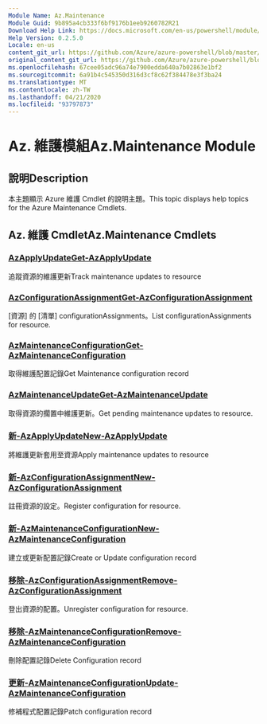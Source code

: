 ```yaml
---
Module Name: Az.Maintenance
Module Guid: 9b895a4cb333f6bf9176b1eeb9260782R21
Download Help Link: https://docs.microsoft.com/en-us/powershell/module/az.maintenance
Help Version: 0.2.5.0
Locale: en-us
content_git_url: https://github.com/Azure/azure-powershell/blob/master/src/Maintenance/Maintenance/help/Az.Maintenance.md
original_content_git_url: https://github.com/Azure/azure-powershell/blob/master/src/Maintenance/Maintenance/help/Az.Maintenance.md
ms.openlocfilehash: 67cee05adc96a74e7900edda640a7b02863e1bf2
ms.sourcegitcommit: 6a91b4c545350d316d3cf8c62f384478e3f3ba24
ms.translationtype: MT
ms.contentlocale: zh-TW
ms.lasthandoff: 04/21/2020
ms.locfileid: "93797873"
---
```

# <span data-ttu-id="faa70-101">Az. 維護模組</span><span class="sxs-lookup"><span data-stu-id="faa70-101">Az.Maintenance Module</span></span>
## <span data-ttu-id="faa70-102">說明</span><span class="sxs-lookup"><span data-stu-id="faa70-102">Description</span></span>
<span data-ttu-id="faa70-103">本主題顯示 Azure 維護 Cmdlet 的說明主題。</span><span class="sxs-lookup"><span data-stu-id="faa70-103">This topic displays help topics for the Azure Maintenance Cmdlets.</span></span>

## <span data-ttu-id="faa70-104">Az. 維護 Cmdlet</span><span class="sxs-lookup"><span data-stu-id="faa70-104">Az.Maintenance Cmdlets</span></span>
### [<span data-ttu-id="faa70-105">AzApplyUpdate</span><span class="sxs-lookup"><span data-stu-id="faa70-105">Get-AzApplyUpdate</span></span>](Get-AzApplyUpdate.md)
<span data-ttu-id="faa70-106">追蹤資源的維護更新</span><span class="sxs-lookup"><span data-stu-id="faa70-106">Track maintenance updates to resource</span></span>

### [<span data-ttu-id="faa70-107">AzConfigurationAssignment</span><span class="sxs-lookup"><span data-stu-id="faa70-107">Get-AzConfigurationAssignment</span></span>](Get-AzConfigurationAssignment.md)
<span data-ttu-id="faa70-108">[資源] 的 [清單] configurationAssignments。</span><span class="sxs-lookup"><span data-stu-id="faa70-108">List configurationAssignments for resource.</span></span>

### [<span data-ttu-id="faa70-109">AzMaintenanceConfiguration</span><span class="sxs-lookup"><span data-stu-id="faa70-109">Get-AzMaintenanceConfiguration</span></span>](Get-AzMaintenanceConfiguration.md)
<span data-ttu-id="faa70-110">取得維護配置記錄</span><span class="sxs-lookup"><span data-stu-id="faa70-110">Get Maintenance configuration record</span></span>

### [<span data-ttu-id="faa70-111">AzMaintenanceUpdate</span><span class="sxs-lookup"><span data-stu-id="faa70-111">Get-AzMaintenanceUpdate</span></span>](Get-AzMaintenanceUpdate.md)
<span data-ttu-id="faa70-112">取得資源的擱置中維護更新。</span><span class="sxs-lookup"><span data-stu-id="faa70-112">Get pending maintenance updates to resource.</span></span>

### [<span data-ttu-id="faa70-113">新-AzApplyUpdate</span><span class="sxs-lookup"><span data-stu-id="faa70-113">New-AzApplyUpdate</span></span>](New-AzApplyUpdate.md)
<span data-ttu-id="faa70-114">將維護更新套用至資源</span><span class="sxs-lookup"><span data-stu-id="faa70-114">Apply maintenance updates to resource</span></span>

### [<span data-ttu-id="faa70-115">新-AzConfigurationAssignment</span><span class="sxs-lookup"><span data-stu-id="faa70-115">New-AzConfigurationAssignment</span></span>](New-AzConfigurationAssignment.md)
<span data-ttu-id="faa70-116">註冊資源的設定。</span><span class="sxs-lookup"><span data-stu-id="faa70-116">Register configuration for resource.</span></span>

### [<span data-ttu-id="faa70-117">新-AzMaintenanceConfiguration</span><span class="sxs-lookup"><span data-stu-id="faa70-117">New-AzMaintenanceConfiguration</span></span>](New-AzMaintenanceConfiguration.md)
<span data-ttu-id="faa70-118">建立或更新配置記錄</span><span class="sxs-lookup"><span data-stu-id="faa70-118">Create or Update configuration record</span></span>

### [<span data-ttu-id="faa70-119">移除-AzConfigurationAssignment</span><span class="sxs-lookup"><span data-stu-id="faa70-119">Remove-AzConfigurationAssignment</span></span>](Remove-AzConfigurationAssignment.md)
<span data-ttu-id="faa70-120">登出資源的配置。</span><span class="sxs-lookup"><span data-stu-id="faa70-120">Unregister configuration for resource.</span></span>

### [<span data-ttu-id="faa70-121">移除-AzMaintenanceConfiguration</span><span class="sxs-lookup"><span data-stu-id="faa70-121">Remove-AzMaintenanceConfiguration</span></span>](Remove-AzMaintenanceConfiguration.md)
<span data-ttu-id="faa70-122">刪除配置記錄</span><span class="sxs-lookup"><span data-stu-id="faa70-122">Delete Configuration record</span></span>

### [<span data-ttu-id="faa70-123">更新-AzMaintenanceConfiguration</span><span class="sxs-lookup"><span data-stu-id="faa70-123">Update-AzMaintenanceConfiguration</span></span>](Update-AzMaintenanceConfiguration.md)
<span data-ttu-id="faa70-124">修補程式配置記錄</span><span class="sxs-lookup"><span data-stu-id="faa70-124">Patch configuration record</span></span>

